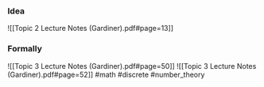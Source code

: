 ### Idea
![[Topic 2 Lecture Notes (Gardiner).pdf#page=13]]
### Formally
![[Topic 3 Lecture Notes (Gardiner).pdf#page=50]]
![[Topic 3 Lecture Notes (Gardiner).pdf#page=52]]
#math #discrete #number_theory  



